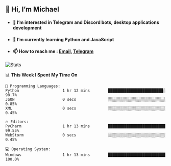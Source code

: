 ## 👋 Hi, I’m Michael
- #### 👀 I’m interested in Telegram and Discord bots, desktop applications development
- #### 🌱 I’m currently learning Python and JavaScript
- #### 📫 How to reach me : [Email](mailto:misha@kurapov.ru), [Telegram](https://t.me/mickr7)

![Stats](https://github-readme-stats.vercel.app/api?username=krpff&show_icons=true&theme=github_dark&hide_border=true&hide=issues&count_private=true&layout=compact)


<!--START_SECTION:waka-->
📊 **This Week I Spent My Time On** 

```text
💬 Programming Languages: 
Python                   1 hr 12 mins        ████████████████████████░   98.7% 
JSON                     0 secs              ░░░░░░░░░░░░░░░░░░░░░░░░░   0.85% 
XML                      0 secs              ░░░░░░░░░░░░░░░░░░░░░░░░░   0.45%

🔥 Editors: 
PyCharm                  1 hr 13 mins        █████████████████████████   99.55% 
WebStorm                 0 secs              ░░░░░░░░░░░░░░░░░░░░░░░░░   0.45%

💻 Operating System: 
Windows                  1 hr 13 mins        █████████████████████████   100.0%

```


<!--END_SECTION:waka-->
